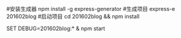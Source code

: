  #安装生成器
 npm install -g express-generator
 #生成项目
 express-e 201602blog
 #启动项目
 cd 201602blog && npm install
 
 SET DEBUG=201602blog:* & npm start